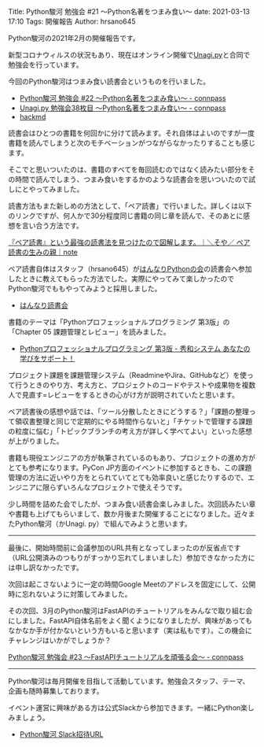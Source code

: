 Title: Python駿河 勉強会 #21 ～Python名著をつまみ食い～
date: 2021-03-13 17:10
Tags: 開催報告
Author: hrsano645

Python駿河の2021年2月の開催報告です。

新型コロナウィルスの状況もあり、現在はオンライン開催で[Unagi.py](https://unagi-py.connpass.com/)と合同で勉強会を行っています。

今回のPython駿河はつまみ食い読書会というものを行いました。

- [Python駿河 勉強会 #22 ～Python名著をつまみ食い～ - connpass](https://py-suruga.connpass.com/event/204027/)
- [Unagi.py 勉強会38枚目 ～Python名著をつまみ食い～ - connpass](https://unagi-py.connpass.com/event/204028/)
- [hackmd](https://hackmd.io/@pysuruga-unagipy/rJwabWheO)

読書会はひとつの書籍を何回かに分けて読みます。それ自体はよいのですが一度書籍を読んでしまうと次のモチベーションがつながらなかったりすることも感じます。

そこでと思いついたのは、書籍のすべてを毎回読むのではなく読みたい部分をその時間で読んでしまう、つまみ食いをするかのような読書会を思いついたので試しにとやってみました。

読書方法もまた新しめの方法として、「ペア読書」で行いました。詳しくは以下のリンクですが、何人かで30分程度同じ書籍の同じ章を読んで、そのあとに感想を言い合う方法です。

[『ペア読書』という最強の読書法を見つけたので図解します。｜＼そや／ ペア読書の生みの親｜note](https://note.com/1000tea_/n/nc4b9f41aee56)

ペア読書自体はスタッフ（hrsano645）が[はんなりPythonの会](https://hannari-python.connpass.com/)の読書会へ参加したときに教えてもらった方法でした。実際にやってみて楽しかったのでPython駿河でももやってみようと採用しました。

- [はんなり読書会](https://hannari-python.connpass.com/event/206907/)

書籍のテーマは「Pythonプロフェッショナルプログラミング 第3版」の「Chapter 05 課題管理とレビュー」を読みました。

- [Pythonプロフェッショナルプログラミング 第3版 - 秀和システム あなたの学びをサポート！](https://www.shuwasystem.co.jp/book/9784798053820.html)

プロジェクト課題を課題管理システム（ReadmineやJira、GitHubなど）を使って行うときのやり方、考え方と、プロジェクトのコードやテストや成果物を複数人で見直す=レビューをするときの心がけ方が説明されていたと思います。

ペア読書後の感想や話では、「ツール分散したときにどうする？」「課題の整理って領収書整理と同じで定期的にやる時間作らないと」「チケットで管理する課題の粒度に悩む」「トピックブランチの考え方が詳しく学べてよい」といった感想が上がりました。

書籍も現役エンジニアの方が執筆されているのもあり、プロジェクトの進め方がとても参考になります。PyCon JP方面のイベントに参加するときも、この課題管理の方法に近いやり方をとられていてとても効率良いと感じたりするので、エンジニアに限らずいろんなプロジェクトで使えそうです。

少し時間を詰めた会でしたが、つまみ食い読書会楽しみました。次回読みたい章や書籍も上げてもらいまして、数か月後また開催することになりました。近々またPython駿河（かUnagi. py）で組んでみようと思います。

---

最後に、開始時間前に会議参加のURL共有となってしまったのが反省点です（URL公開済みのつもりがすっかり忘れてしまいました）参加できなかった方には申し訳なかったです。

次回は起こさないように一定の時間Google Meetのアドレスを固定にして、公開時に忘れないように対策してみました。

その次回、3月のPython駿河はFastAPIのチュートリアルをみんなで取り組む会にしました。FastAPI自体名前をよく聞くようになりましたが、興味があってもなかなか手が付かないという方もいると思います（実は私もです）。この機会にチャレンジはいかがでしょうか？

[Python駿河 勉強会 #23 ～FastAPIチュートリアルを頑張る会～ - connpass](https://py-suruga.connpass.com/event/206073/)

---

Python駿河は毎月開催を目指して活動しています。勉強会スタッフ、テーマ、企画も随時募集しております。

イベント運営に興味がある方は公式Slackから参加できます。一緒にPython楽しみましょう。

- [Python駿河 Slack招待URL](https://join.slack.com/t/py-suruga/shared_invite/zt-811b9pwj-R_RbCmlTlV4B5iVKxF5gfA)